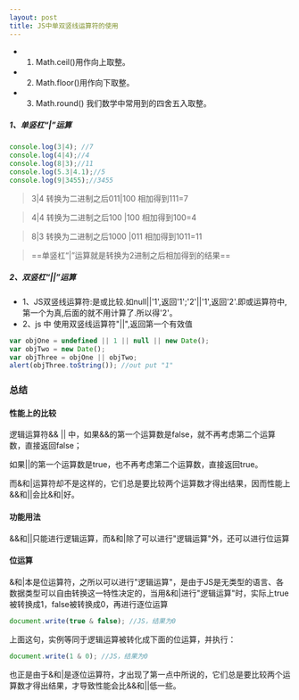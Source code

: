 ```yaml
---
layout: post
title: JS中单双竖线运算符的使用
---
```


- 1. Math.ceil()用作向上取整。
- 2. Math.floor()用作向下取整。
- 3. Math.round() 我们数学中常用到的四舍五入取整。

##### 1、单竖杠“|”运算

```javascript
console.log(3|4); //7
console.log(4|4);//4
console.log(8|3);//11
console.log(5.3|4.1);//5
console.log(9|3455);//3455
```
> 3|4
转换为二进制之后011|100  相加得到111=7

> 4|4
转换为二进制之后100 |100  相加得到100=4

> 8|3
转换为二进制之后1000 |011  相加得到1011=11

> ==单竖杠“|”运算就是转换为2进制之后相加得到的结果==

#####  2、双竖杠“||”运算
- 1、JS双竖线运算符:是或比较.如null||'1',返回'1';'2'||'1',返回'2'.即或运算符中,第一个为真,后面的就不用计算了.所以得'2'。
- 2、js 中 使用双竖线运算符"||",返回第一个有效值

```javascript
var objOne = undefined || 1 || null || new Date(); 
var objTwo = new Date(); 
var objThree = objOne || objTwo; 
alert(objThree.toString()); //out put "1"
```
### 总结

#### 性能上的比较

逻辑运算符&& || 中，如果&&的第一个运算数是false，就不再考虑第二个运算数，直接返回false；

如果||的第一个运算数是true，也不再考虑第二个运算数，直接返回true。

而&和|运算符却不是这样的，它们总是要比较两个运算数才得出结果，因而性能上&&和||会比&和|好。

#### 功能用法

&&和||只能进行逻辑运算，而&和|除了可以进行"逻辑运算"外，还可以进行位运算

#### 位运算

&和|本是位运算符，之所以可以进行"逻辑运算"，是由于JS是无类型的语言、各数据类型可以自由转换这一特性决定的，当用&和|进行"逻辑运算"时，实际上true被转换成1，false被转换成0，再进行逐位运算

```javascript
document.write(true & false); //JS，结果为0
```
上面这句，实例等同于逻辑运算被转化成下面的位运算，并执行：
```javascript
document.write(1 & 0); //JS，结果为0
```
也正是由于&和|是逐位运算符，才出现了第一点中所说的，它们总是要比较两个运算数才得出结果，才导致性能会比&&和||低一些。